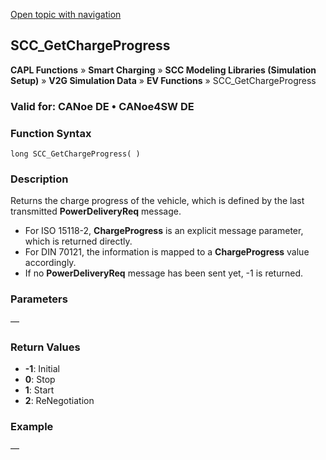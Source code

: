 [Open topic with navigation](../../../../../CANoeDEFamily.htm#Topics/CAPLFunctions/SmartCharging/Functions/CAPLfunctionSCCGetChargeProgress.md)

## SCC_GetChargeProgress

**CAPL Functions** » **Smart Charging** » **SCC Modeling Libraries (Simulation Setup)** » **V2G Simulation Data** » **EV Functions** » SCC_GetChargeProgress

### Valid for: CANoe DE • CANoe4SW DE

### Function Syntax

```plaintext
long SCC_GetChargeProgress( )
```

### Description

Returns the charge progress of the vehicle, which is defined by the last transmitted **PowerDeliveryReq** message.

- For ISO 15118-2, **ChargeProgress** is an explicit message parameter, which is returned directly.
- For DIN 70121, the information is mapped to a **ChargeProgress** value accordingly.
- If no **PowerDeliveryReq** message has been sent yet, -1 is returned.

### Parameters

—

### Return Values

- **-1**: Initial
- **0**: Stop
- **1**: Start
- **2**: ReNegotiation

### Example

—

